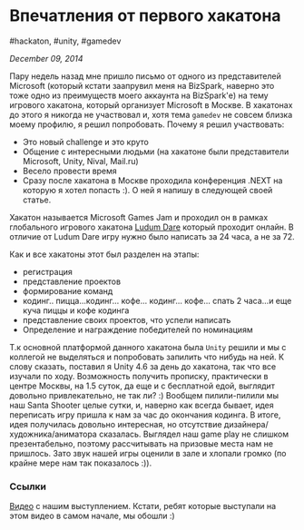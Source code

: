 # Впечатления от первого хакатона

#hackaton, #unity, #gamedev

_December 09, 2014_

Пару недель назад мне пришло письмо от одного из представителей Microsoft (который кстати заапрувил меня на BizSpark, наверно это тоже одно из преимуществ моего аккаунта на BizSpark'е) на тему игрового хакатона, который организует Microsoft в Москве. В хакатонах до этого я никогда не участвовал и, хотя тема ```gamedev``` не совсем близка моему профилю, я решил попробовать. 
Почему я решил участвовать:

* Это новый challenge и это круто
* Общение с интересными людьми (на хакатоне были представители Microsoft, Unity, Nival, Mail.ru)
* Весело провести время
* Сразу после хакатона в Москве проходила конференция .NEXT на которую я хотел попасть :). О ней я напишу в следующей своей статье.

Хакатон называется Microsoft Games Jam и проходил он в рамках глобального игрового хакатона [Ludum Dare](http://ludumdare.com/) который проходит онлайн. В отличие от Ludum Dare игру нужно было написать за 24 часа, а не за 72.

Как и все хакатоны этот был разделен на этапы: 

* регистрация
* представление проектов
* формирование команд
* кодинг.. пицца...кодинг... кофе... кодинг... кофе... спать 2 часа...и еще куча пиццы и кофе кодинга 
* представление своих проектов, что успели написать
* Определение и награждение победителей по номинациям
    
Т.к основной платформой данного хакатона была ```Unity``` решили и мы с коллегой не выделяться и попробовать запилить что нибудь на ней. К слову сказать, поставил я Unity 4.6 за день до хакатона, так что все изучали по ходу. Возможность получить прописку, практически в центре Москвы, на 1.5 суток, да еще и с бесплатной едой, выглядит довольно привлекательно, не так ли? :) Вообщем пилили-пилили мы наш Santa Shooter целые сутки, и, наверно как всегда бывает, идея переписать игру пришла к нам за час до окончания кодинга. В итоге, идея получилась довольно интересная, но отсутствие дизайнера/художника/аниматора сказалась. Выглядел наш game play не слишком презентабельно, поэтому рассчитывать на призовые места нам не пришлось. Зато звук нашей игры оценили в зале и хлопали громко (по крайне мере нам так показалось :)). 

### Ссылки
[Видео](http://www.youtube.com/watch?v=0L7VA9Jmix4#t=833) с нашим выступлением. Кстати, ребят которые выступали на этом видео в самом начале, мы обошли :)
